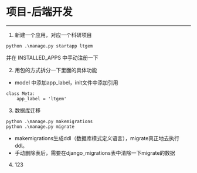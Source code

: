 # 项目-后端开发

---

1. 新建一个应用，对应一个科研项目

```python .\manage.py startapp ltgem```

并在 INSTALLED_APPS 中手动注册一下

2. 用包的方式拆分一下里面的具体功能

- model 中添加app_label，init文件中添加引用
```
class Meta:
    app_label = 'ltgem'
```

3. 数据库迁移

```
python .\manage.py makemigrations
python .\manage.py migrate
```
- makemigrations生成ddl（数据库模式定义语言），migrate真正地去执行ddl。
- 手动删除表后，需要在django_migrations表中清除一下migrate的数据

4. 123